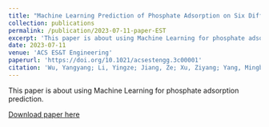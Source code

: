 ```yaml
---
title: "Machine Learning Prediction of Phosphate Adsorption on Six Different Metal-Containing Adsorbents"
collection: publications
permalink: /publication/2023-07-11-paper-EST
excerpt: 'This paper is about using Machine Learning for phosphate adsorption prediction.'
date: 2023-07-11
venue: 'ACS ES&T Engineering'
paperurl: 'https://doi.org/10.1021/acsestengg.3c00001'
citation: 'Wu, Yangyang; Li, Yingze; Jiang, Ze; Xu, Ziyang; Yang, Mingbao; Ding, Jiahui; Zhang, Changyong. (2023). "Machine Learning Prediction of Phosphate Adsorption on Six Different Metal-Containing Adsorbents." <i>ACS ES&T Engineering</i>, acsestengg.3c00001.'
---
```


This paper is about using Machine Learning for phosphate adsorption prediction.

[Download paper here](http://zejiang-unsw.github.io/files/Jiang-EST-2023.pdf)

